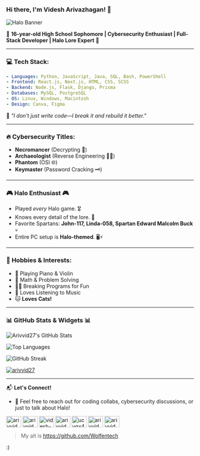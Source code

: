 ### Hi there, I'm Videsh Arivazhagan! 👋

![Halo Banner](https://media2.giphy.com/media/v1.Y2lkPTc5MGI3NjExOTNmeXhsbnZpbTgwNWV2MXN2Zndhdnk5eDFvajU5dGJianAzbzllbCZlcD12MV9pbnRlcm5hbF9naWZfYnlfaWQmY3Q9Zw/lB4gMQYzc698mjsX0M/giphy.gif)

🚀 **16-year-old High School Sophomore | Cybersecurity Enthusiast | Full-Stack Developer | Halo Lore Expert** 🚀

---

### 💻 **Tech Stack:**

```yaml
- Languages: Python, JavaScript, Java, SQL, Bash, PowerShell
- Frontend: React.js, Next.js, HTML, CSS, SCSS
- Backend: Node.js, Flask, Django, Prisma
- Databases: MySQL, PostgreSQL
- OS: Linux, Windows, Macintosh
- Design: Canva, Figma
```

🌟 *"I don't just write code—I break it and rebuild it better."*

---

### 🔥 **Cybersecurity Titles:**

- **Necromancer** (Decrypting 🔐)
- **Archaeologist** (Reverse Engineering 🕵️‍♂️)
- **Phantom** (OSI 🌐)
- **Keymaster** (Password Cracking 🗝️)

---

### 🎮 **Halo Enthusiast** 🎮

- Played *every* Halo game. 🎖️
- Knows every detail of the lore. 📖
- Favorite Spartans: **John-117, Linda-058, Spartan Edward Malcolm Buck** 💀
- Entire PC setup is **Halo-themed**. 🖥️⚡

---

### 🎵 **Hobbies & Interests:**

- 🎹 Playing Piano & Violin
- 🧩 Math & Problem Solving
- 🕵️‍♂️ Breaking Programs for Fun
- 🎵 Loves Listening to Music
- 🐱 **Loves Cats!**

---

### 📊 **GitHub Stats & Widgets** 📊

![Arivvid27's GitHub Stats](https://github-readme-stats.vercel.app/api?username=arivvid27&show_icons=true&theme=radical)

![Top Languages](https://github-readme-stats.vercel.app/api/top-langs/?username=arivvid27&layout=compact&theme=radical)

![GitHub Streak](https://github-readme-streak-stats.herokuapp.com/?user=arivvid27&theme=radical)


[<p align="left"> <a href="https://github.com/ryo-ma/github-profile-trophy"><img src="https://github-profile-trophy.vercel.app/?username=arivvid27" alt="arivvid27" /></a> </p>](https://github-profile-trophy.vercel.app/?username=arivvid27&theme=nord)

---

📬 **Let's Connect!** 
- 💬 Feel free to reach out for coding collabs, cybersecurity discussions, or just to talk about Halo!
<p align="left">
<a href="https://codepen.io/arivvid27" target="blank"><img align="center" src="https://raw.githubusercontent.com/rahuldkjain/github-profile-readme-generator/master/src/images/icons/Social/codepen.svg" alt="arivvid27" height="30" width="40" /></a>
<a href="https://dev.to/arivvid27" target="blank"><img align="center" src="https://raw.githubusercontent.com/rahuldkjain/github-profile-readme-generator/master/src/images/icons/Social/devto.svg" alt="arivvid27" height="30" width="40" /></a>
<a href="https://linkedin.com/in/videsh-k-ariv" target="blank"><img align="center" src="https://raw.githubusercontent.com/rahuldkjain/github-profile-readme-generator/master/src/images/icons/Social/linked-in-alt.svg" alt="videsh-k-ariv" height="30" width="40" /></a>
<a href="https://stackoverflow.com/users/19518483/arivvid27" target="blank"><img align="center" src="https://raw.githubusercontent.com/rahuldkjain/github-profile-readme-generator/master/src/images/icons/Social/stack-overflow.svg" alt="arivvid27" height="30" width="40" /></a>
<a href="https://www.youtube.com/channel/UCvqx44t990JePhfmMZdH06A" target="blank"><img align="center" src="https://raw.githubusercontent.com/rahuldkjain/github-profile-readme-generator/master/src/images/icons/Social/youtube.svg" alt="ucvqx44t990jephfmmzdh06a" height="30" width="40" /></a>
<a href="https://www.hackerrank.com/arivvid27" target="blank"><img align="center" src="https://raw.githubusercontent.com/rahuldkjain/github-profile-readme-generator/master/src/images/icons/Social/hackerrank.svg" alt="arivvid27" height="30" width="40" /></a>
<a href="https://www.hackerearth.com/arivvid27" target="blank"><img align="center" src="https://raw.githubusercontent.com/rahuldkjain/github-profile-readme-generator/master/src/images/icons/Social/hackerearth.svg" alt="arivvid27" height="30" width="40" /></a>
</p>

> My alt is https://github.com/Wolfentech

:)
